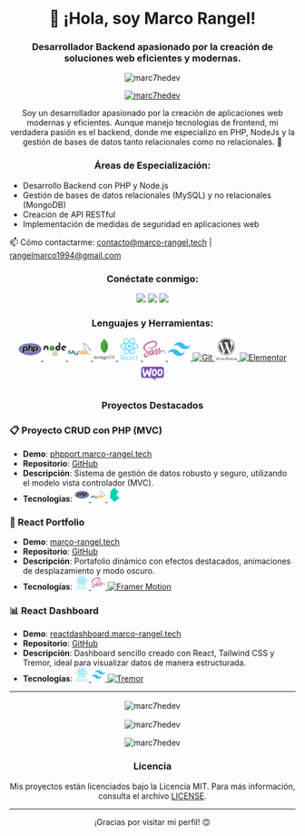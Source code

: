 <h1 align="center">👋 ¡Hola, soy Marco Rangel!</h1>
<h3 align="center">Desarrollador Backend apasionado por la creación de soluciones web eficientes y modernas.</h3>

<p align="center">
  <img src="https://komarev.com/ghpvc/?username=marc7hedev&label=Profile%20views&color=0e75b6&style=flat" alt="marc7hedev" />
</p>
<p align="center">
  <a href="https://github.com/ryo-ma/github-profile-trophy">
    <img src="https://github-profile-trophy.vercel.app/?username=marc7hedev&theme=darkhub" alt="marc7hedev" />
  </a>
</p>

<p align="center">
  Soy un desarrollador apasionado por la creación de aplicaciones web modernas y eficientes. Aunque manejo tecnologías de frontend, mi verdadera pasión es el backend, donde me especializo en PHP, NodeJs y la gestión de bases de datos tanto relacionales como no relacionales. 🚀
</p>

<h3 align="center">Áreas de Especialización:</h3>

- Desarrollo Backend con PHP y Node.js
- Gestión de bases de datos relacionales (MySQL) y no relacionales (MongoDB)
- Creación de API RESTful
- Implementación de medidas de seguridad en aplicaciones web

📫 Cómo contactarme: [contacto@marco-rangel.tech](mailto:contacto@marco-rangel.tech) | [rangelmarco1994@gmail.com](mailto:rangelmarco1994@gmail.com)

<h3 align="center">Conéctate conmigo:</h3>
<p align="center">
  <a href="https://www.linkedin.com/in/marcorangeldev/"><img src="https://img.shields.io/badge/-LinkedIn-0A66C2?logo=linkedin&logoColor=white" /></a>
  <a href="https://x.com/MarcSie7e"><img src="https://img.shields.io/badge/-X-1DA1F2?logo=twitter&logoColor=white" /></a>
  <a href="https://marco-rangel.tech/"><img src="https://img.shields.io/badge/-Portafolio-24292e?logo=github&logoColor=white" /></a>
</p>

<h3 align="center">Lenguajes y Herramientas:</h3>
<p align="center">
  <a href="https://www.php.net/" target="_blank" rel="noreferrer"> <img src="https://raw.githubusercontent.com/devicons/devicon/master/icons/php/php-original.svg" alt="PHP" width="40" height="40"/> </a>
  <a href="https://nodejs.org/" target="_blank" rel="noreferrer"> <img src="https://raw.githubusercontent.com/devicons/devicon/master/icons/nodejs/nodejs-original-wordmark.svg" alt="Node.js" width="40" height="40"/> </a>
  <a href="https://www.mysql.com/" target="_blank" rel="noreferrer"> <img src="https://raw.githubusercontent.com/devicons/devicon/master/icons/mysql/mysql-original-wordmark.svg" alt="MySQL" width="40" height="40"/> </a>
  <a href="https://www.mongodb.com/" target="_blank" rel="noreferrer"> <img src="https://raw.githubusercontent.com/devicons/devicon/master/icons/mongodb/mongodb-original-wordmark.svg" alt="MongoDB" width="40" height="40"/> </a>
  <a href="https://reactjs.org/" target="_blank" rel="noreferrer"> <img src="https://raw.githubusercontent.com/devicons/devicon/master/icons/react/react-original-wordmark.svg" alt="React" width="40" height="40"/> </a>
  <a href="https://sass-lang.com/" target="_blank" rel="noreferrer"> <img src="https://raw.githubusercontent.com/devicons/devicon/master/icons/sass/sass-original.svg" alt="Sass" width="40" height="40"/> </a>
  <a href="https://tailwindcss.com/" target="_blank" rel="noreferrer"> <img src="https://raw.githubusercontent.com/devicons/devicon/master/icons/tailwindcss/tailwindcss-plain.svg" alt="Tailwind CSS" width="40" height="40"/> </a>
  <a href="https://git-scm.com/" target="_blank" rel="noreferrer"> <img src="https://www.vectorlogo.zone/logos/git-scm/git-scm-icon.svg" alt="Git" width="40" height="40"/> </a>
  <a href="https://wordpress.org/" target="_blank" rel="noreferrer"> <img src="https://raw.githubusercontent.com/devicons/devicon/master/icons/wordpress/wordpress-original.svg" alt="WordPress" width="40" height="40"/> </a>
  <a href="https://elementor.com/" target="_blank" rel="noreferrer"> <img src="https://raw.githubusercontent.com/devicons/devicon/master/icons/elementor/elementor-original.svg" alt="Elementor" width="40" height="40"/> </a>
  <a href="https://woocommerce.com/" target="_blank" rel="noreferrer"> <img src="https://raw.githubusercontent.com/devicons/devicon/master/icons/woocommerce/woocommerce-original.svg" alt="WooCommerce" width="40" height="40"/> </a>
</p>

<h3 align="center">Proyectos Destacados</h3>

### 📋 Proyecto CRUD con PHP (MVC)
- **Demo**: [phpport.marco-rangel.tech](https://phpport.marco-rangel.tech/)
- **Repositorio**: [GitHub](https://github.com/marc7hedev/MVCProject)
- **Descripción**: Sistema de gestión de datos robusto y seguro, utilizando el modelo vista controlador (MVC).
- **Tecnologías**:
  <a href="https://www.php.net/" target="_blank" rel="noreferrer"> <img src="https://raw.githubusercontent.com/devicons/devicon/master/icons/php/php-original.svg" alt="PHP" width="25" height="25"/> </a>
  <a href="https://www.mysql.com/" target="_blank" rel="noreferrer"> <img src="https://raw.githubusercontent.com/devicons/devicon/master/icons/mysql/mysql-original-wordmark.svg" alt="MySQL" width="25" height="25"/> </a>
  <a href="https://bulma.io/" target="_blank" rel="noreferrer"> <img src="https://raw.githubusercontent.com/devicons/devicon/master/icons/bulma/bulma-plain.svg" alt="Bulma" width="25" height="25"/> </a>

### 💼 React Portfolio
- **Demo**: [marco-rangel.tech](https://marco-rangel.tech/)
- **Repositorio**: [GitHub](https://github.com/marc7hedev/portfolio2024)
- **Descripción**: Portafolio dinámico con efectos destacados, animaciones de desplazamiento y modo oscuro.
- **Tecnologías**:
  <a href="https://reactjs.org/" target="_blank" rel="noreferrer"> <img src="https://raw.githubusercontent.com/devicons/devicon/master/icons/react/react-original-wordmark.svg" alt="React" width="25" height="25"/> </a>
  <a href="https://sass-lang.com/" target="_blank" rel="noreferrer"> <img src="https://raw.githubusercontent.com/devicons/devicon/master/icons/sass/sass-original.svg" alt="Sass" width="25" height="25"/> </a>
  <a href="https://www.framer.com/motion/" target="_blank" rel="noreferrer"> <img src="https://raw.githubusercontent.com/devicons/devicon/master/icons/framer/framer-original.svg" alt="Framer Motion" width="25" height="25"/> </a>

### 📊 React Dashboard
- **Demo**: [reactdashboard.marco-rangel.tech](https://reactdashboard.marco-rangel.tech/)
- **Repositorio**: [GitHub](https://github.com/marc7hedev/ReactDashboard)
- **Descripción**: Dashboard sencillo creado con React, Tailwind CSS y Tremor, ideal para visualizar datos de manera estructurada.
- **Tecnologías**:
  <a href="https://reactjs.org/" target="_blank" rel="noreferrer"> <img src="https://raw.githubusercontent.com/devicons/devicon/master/icons/react/react-original-wordmark.svg" alt="React" width="25" height="25"/> </a>
  <a href="https://tailwindcss.com/" target="_blank" rel="noreferrer"> <img src="https://raw.githubusercontent.com/devicons/devicon/master/icons/tailwindcss/tailwindcss-plain.svg" alt="Tailwind CSS" width="25" height="25"/> </a>
  <a href="https://www.tremor.so/" target="_blank" rel="noreferrer"> <img src="https://raw.githubusercontent.com/tremorlabs/tremor/main/.github/assets/tremor-logo-dark.svg" alt="Tremor" width="25" height="25"/> </a>

---

<p align="center">
  <img align="center" src="https://github-readme-stats.vercel.app/api?username=marc7hedev&show_icons=true&locale=es" alt="marc7hedev" />
</p>
<p align="center">
  <img align="center" src="https://github-readme-streak-stats.herokuapp.com/?user=marc7hedev&theme=dark" alt="marc7hedev" />
</p>
<p align="center">
  <img align="center" src="https://github-readme-stats.vercel.app/api/top-langs?username=marc7hedev&show_icons=true&locale=es&layout=compact" alt="marc7hedev" />
</p>

<h3 align="center">Licencia</h3>
<p align="center">Mis proyectos están licenciados bajo la Licencia MIT. Para más información, consulta el archivo <a href="https://github.com/marc7hedev?tab=repositories">LICENSE</a>.</p>

---

<p align="center">¡Gracias por visitar mi perfil! 😊</p>
